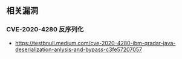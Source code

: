 相关漏洞
---

### CVE-2020-4280 反序列化

- https://testbnull.medium.com/cve-2020-4280-ibm-qradar-java-deserialization-anlysis-and-bypass-c3fe57207057

